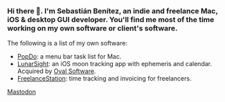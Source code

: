 ### Hi there 👋. I'm Sebastián Benítez, an indie and freelance Mac, iOS & desktop GUI developer. You'll find me most of the time working on my own software or client's software.

The following is a list of my own software:
- [PopDo](https://ds9soft.com/popdo/): a menu bar task list for Mac.
- [LunarSight](https://ds9soft.com/lunarsight/): an iOS moon tracking app with ephemeris and calendar. Acquired by [Oval Software](https://oval.fi/).
- [FreelanceStation](https://ds9soft.com/freelancestation/): time tracking and invoicing for freelancers.

<!--
**sbenitezb/sbenitezb** is a ✨ _special_ ✨ repository because its `README.md` (this file) appears on your GitHub profile.

Here are some ideas to get you started:

- 🔭 I’m currently working on ...
- 🌱 I’m currently learning ...
- 👯 I’m looking to collaborate on ...
- 🤔 I’m looking for help with ...
- 💬 Ask me about ...
- 📫 How to reach me: ...
- 😄 Pronouns: ...
- ⚡ Fun fact: ...
-->

<a rel="me" href="https://fosstodon.org/@sbenitezb">Mastodon</a>
